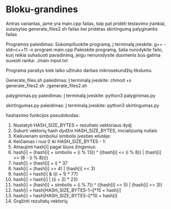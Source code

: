 # Bloku-grandines
Antras variantas, jame yra main.cpp failas, taip pat pridėti testavimo įrankiai, sutaisytas generate_files2.sh failas bei pridėtas skirtingumą palyginantis failas

Programos paleidimas:
Sukompiliuokite programą, į terminalą įveskite:
g++ -std=c++11 -o program main.cpp
Paleiskite programą, šalia nurodykite failo, kurį reikia suhašuoti pavadinimą, jeigu nenurodysite duomenis bus galima suvesti ranka:
./main input.txt

Programa parašys kiek laiko užtruko darbas mikrosekundžių tikslumu.


Generate_files.sh paleidimas:
Į terminalą įveskite:
chmod +x generate_files2.sh
./generate_files2.sh


palyginimas.py paleidimas:
Į terminalą įveskite:
python3 palyginimas.py

skirtingumas.py paleidimas:
Į terminalą įveskite:
python3 skirtingumas.py


hashavimo funkcijos pseudokodas:
1.   Nustatyti HASH_SIZE_BYTES = rezultato vektoriaus dydį
2.   Sukurti vektorių hash dydžio HASH_SIZE_BYTES, inicializuotą nuliais
3.   Kiekvienam simboliui simbolis įvesties eilutėje:
4.   Keičiamas i nuo 0 iki HASH_SIZE_BYTES - 1:
5.   Atnaujinti hash[i] pagal šiuos žingsnius:
6.    hash[i] = (hash[i] + simbolis + (i % 13)) ^ ((hash[i] << (i % 8)) | (hash[i] >> (8 - (i % 8))))
7.    hash[i] = (hash[i] + i) * 37
8.    hash[i] = (hash[i] >> 4) | (hash[i] << 3)
9.    hash[i] = hash[i] & ((i + 1) * 77)
10.   hash[i] = hash[i] | ((i + 2) * 23)
11.   hash[i] = (hash[i] + simbolis + (i % 7)) ^ ((hash[i] << 5) | (hash[i] >> 3))
12.   hash[i] = hash[HASH_SIZE_BYTES-1-i]*15 + hash[i]
13.   hash[i] = hash[HASH_SIZE_BYTES-i]*10 + hash[i]
14. Grąžinti rezultatų vektorių
